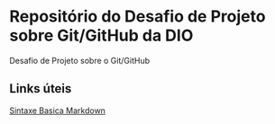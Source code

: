 # Repositório do Desafio de Projeto sobre Git/GitHub da DIO
Desafio de Projeto sobre o Git/GitHub

## Links úteis
[Sintaxe Basica Markdown](https://www.markdownguide.org/basic-syntax/)
